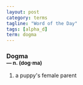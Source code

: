 ```yaml
---
layout: post
category: terms
tagline: "Word of the Day"
tags: [alpha_d]
term: dogma
---
```


<h3>Dogma<br/> <small>&mdash; n. (dog<span>&middot;</span>ma)</small></h3>
<p><ol>
<li>a puppy's female parent</li>
</ol></p>
